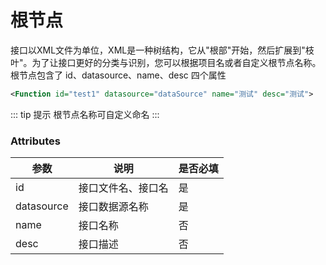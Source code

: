 # 根节点

接口以XML文件为单位，XML是一种树结构，它从"根部"开始，然后扩展到"枝叶"。为了让接口更好的分类与识别，您可以根据项目名或者自定义根节点名称。根节点包含了 id、datasource、name、desc 四个属性

```xml
<Function id="test1" datasource="dataSource" name="测试" desc="测试">
```
::: tip 提示
根节点名称可自定义命名
:::
### Attributes

参数 | 说明  | 是否必填
--|--|--
id          | 接口文件名、接口名    |是
datasource  | 接口数据源名称        |是
name        | 接口名称             |否
desc        | 接口描述             |否
<br>

